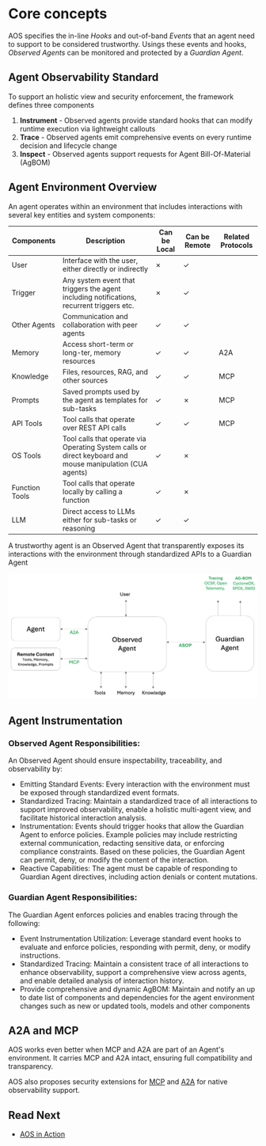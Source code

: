 # Core concepts

AOS specifies the in-line _Hooks_ and out-of-band _Events_ that an agent need to support to be considered trustworthy.
Usings these events and hooks, _Observed Agents_ can be monitored and protected by a _Guardian Agent_.

## Agent Observability Standard

To support an holistic view and security enforcement, the framework defines three components

1. **Instrument** - Observed agents provide standard hooks that can modify runtime execution via lightweight callouts
2. **Trace** - Observed agents emit comprehensive events on every runtime decision and lifecycle change
3. **Inspect** - Observed agents support requests for Agent Bill-Of-Material (AgBOM)

## Agent Environment Overview

An agent operates within an environment that includes interactions with several key entities and system components:

| Components | Description | Can be Local | Can be Remote | Related Protocols |
|--|--|--|--|--|
| User | Interface with the user, either directly or indirectly | ✗ | ✓ | |
| Trigger | Any system event that triggers the agent including notifications, recurrent triggers etc. | ✗ | ✓ | |
| Other Agents | Communication and collaboration with peer agents | ✓ | ✓ | |
| Memory | Access short-term or long-ter, memory resources | ✓ | ✓ | A2A |
| Knowledge | Files, resources, RAG, and other sources | ✓ | ✓ | MCP |
| Prompts | Saved prompts used by the agent as templates for sub-tasks | ✓ | ✗ | MCP |
| API Tools | Tool calls that operate over REST API calls | ✓ | ✓ | MCP |
| OS Tools | Tool calls that operate via Operating System calls or direct keyboard and mouse manipulation (CUA agents) | ✓ | ✗ | |
| Function Tools | Tool calls that operate locally by calling a function | ✓ | ✗ | |
| LLM | Direct access to LLMs either for sub-tasks or reasoning | ✓ | ✓ | |

A trustworthy agent is an Observed Agent that transparently exposes its interactions with the environment through standardized APIs to a Guardian Agent

![Agent Diagram](../assets/agent_env.png "Agent Environment Diagram")

## Agent Instrumentation

### Observed Agent Responsibilities:
An Observed Agent should ensure inspectability, traceability, and observability by:

- Emitting Standard Events: Every interaction with the environment must be exposed through standardized event formats.
- Standardized Tracing: Maintain a standardized trace of all interactions to support improved observability, enable a holistic multi-agent view, and facilitate historical interaction analysis.
- Instrumentation: Events should trigger hooks that allow the Guardian Agent to enforce policies. Example policies may include restricting external communication, redacting sensitive data, or enforcing compliance constraints. Based on these policies, the Guardian Agent can permit, deny, or modify the content of the interaction.
- Reactive Capabilities: The agent must be capable of responding to Guardian Agent directives, including action denials or content mutations.

### Guardian Agent Responsibilities:
The Guardian Agent enforces policies and enables tracing through the following:

- Event Instrumentation Utilization: Leverage standard event hooks to evaluate and enforce policies, responding with permit, deny, or modify instructions.
- Standardized Tracing: Maintain a consistent trace of all interactions to enhance observability, support a comprehensive view across agents, and enable detailed analysis of interaction history.
- Provide comprehensive and dynamic AgBOM: Maintain and notify an up to date list of components and dependencies for the agent environment changes such as new or updated tools, models and other components

## A2A and MCP

AOS works even better when MCP and A2A are part of an Agent's environment.
It carries MCP and A2A intact, ensuring full compatibility and transparency.

AOS also proposes security extensions for [MCP](../spec/instrument/extend_mcp.md) and [A2A](../spec/instrument/extend_a2a.md) for native observability support.

## Read Next

- [AOS in Action](./AOS_in_action_example.md)
